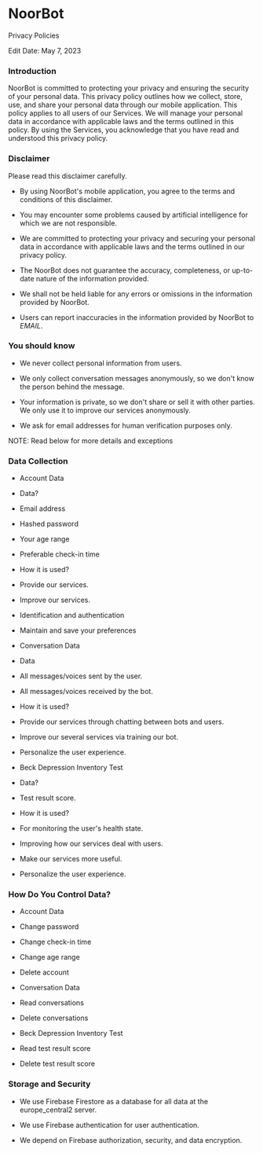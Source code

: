 # NoorBot

Privacy Policies

Edit Date: May 7, 2023

### Introduction

NoorBot is committed to protecting your privacy and ensuring the security of your personal data. This privacy policy outlines how we collect, store, use, and share your personal data through our mobile application. This policy applies to all users of our Services. We will manage your personal data in accordance with applicable laws and the terms outlined in this policy. By using the Services, you acknowledge that you have read and understood this privacy policy.

### Disclaimer

Please read this disclaimer carefully.

-   By using NoorBot's mobile application, you agree to the terms and conditions of this disclaimer.

-   You may encounter some problems caused by artificial intelligence for which we are not responsible. 

-   We are committed to protecting your privacy and securing your personal data in accordance with applicable laws and the terms outlined in our privacy policy.

-   The NoorBot does not guarantee the accuracy, completeness, or up-to-date nature of the information provided.

-   We shall not be held liable for any errors or omissions in the information provided by NoorBot.

-   Users can report inaccuracies in the information provided by NoorBot to _EMAIL_.

### You should know

-   We never collect personal information from users.

-   We only collect conversation messages anonymously, so we don't know the person behind the message.

-   Your information is private, so we don't share or sell it with other parties. We only use it to improve our services anonymously.

-   We ask for email addresses for human verification purposes only.

NOTE: Read below for more details and exceptions

### Data Collection

-   Account Data

-   Data?

-   Email address

-   Hashed password

-   Your age range

-   Preferable check-in time

-   How it is used?

-   Provide our services.

-   Improve our services.

-   Identification and authentication

-   Maintain and save your preferences

-   Conversation Data

-   Data

-   All messages/voices sent by the user.

-   All messages/voices received by the bot.

-   How it is used?

-   Provide our services through chatting between bots and users.

-   Improve our several services via training our bot.

-   Personalize the user experience.

-   Beck Depression Inventory Test

-   Data?

-   Test result score.

-   How it is used?

-   For monitoring the user's health state.

-   Improving how our services deal with users.

-   Make our services more useful.

-   Personalize the user experience.

### How Do You Control Data?

-   Account Data

-   Change password

-   Change check-in time

-   Change age range

-   Delete account

-   Conversation Data

-   Read conversations

-   Delete conversations

-   Beck Depression Inventory Test

-   Read test result score

-   Delete test result score

### Storage and Security

-   We use Firebase Firestore as a database for all data at the europe_central2 server.

-   We use Firebase authentication for user authentication.

-   We depend on Firebase authorization, security, and data encryption.